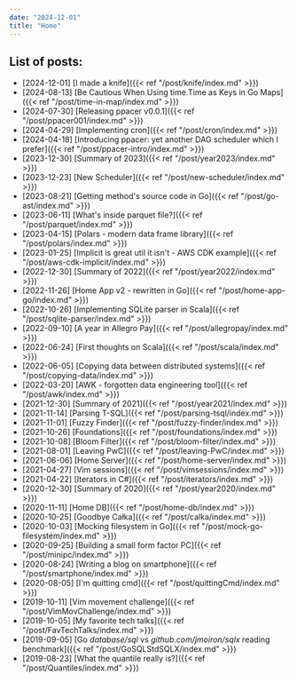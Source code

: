 ```yaml
---
date: "2024-12-01"
title: "Home"
---
```


## List of posts:

* [2024-12-01] [I made a knife]({{< ref "/post/knife/index.md" >}})
* [2024-08-13] [Be Cautious When Using time.Time as Keys in Go Maps]({{< ref "/post/time-in-map/index.md" >}})
* [2024-07-30] [Releasing ppacer v0.0.1]({{< ref "/post/ppacer001/index.md" >}})
* [2024-04-29] [Implementing cron]({{< ref "/post/cron/index.md" >}})
* [2024-04-18] [Introducing ppacer: yet another DAG scheduler which I prefer]({{< ref "/post/ppacer-intro/index.md" >}})
* [2023-12-30] [Summary of 2023]({{< ref "/post/year2023/index.md" >}})
* [2023-12-23] [New Scheduler]({{< ref "/post/new-scheduler/index.md" >}})
* [2023-08-21] [Getting method's source code in Go]({{< ref "/post/go-ast/index.md" >}})
* [2023-06-11] [What's inside parquet file?]({{< ref "/post/parquet/index.md" >}})
* [2023-04-15] [Polars - modern data frame library]({{< ref "/post/polars/index.md" >}})
* [2023-01-25] [Implicit is great util it isn't - AWS CDK example]({{< ref "/post/aws-cdk-implicit/index.md" >}})
* [2022-12-30] [Summary of 2022]({{< ref "/post/year2022/index.md" >}})
* [2022-11-26] [Home App v2 - rewritten in Go]({{< ref "/post/home-app-go/index.md" >}})
* [2022-10-26] [Implementing SQLite parser in Scala]({{< ref "/post/sqlite-parser/index.md" >}})
* [2022-09-10] [A year in Allegro Pay]({{< ref "/post/allegropay/index.md" >}})
* [2022-06-24] [First thoughts on Scala]({{< ref "/post/scala/index.md" >}})
* [2022-06-05] [Copying data between distributed systems]({{< ref "/post/copying-data/index.md" >}})
* [2022-03-20] [AWK - forgotten data engineering tool]({{< ref "/post/awk/index.md" >}})
* [2021-12-30] [Summary of 2021]({{< ref "/post/year2021/index.md" >}})
* [2021-11-14] [Parsing T-SQL]({{< ref "/post/parsing-tsql/index.md" >}})
* [2021-11-01] [Fuzzy Finder]({{< ref "/post/fuzzy-finder/index.md" >}})
* [2021-10-26] [Foundations]({{< ref "/post/foundations/index.md" >}})
* [2021-10-08] [Bloom Filter]({{< ref "/post/bloom-filter/index.md" >}})
* [2021-08-01] [Leaving PwC]({{< ref "/post/leaving-PwC/index.md" >}})
* [2021-06-06] [Home Server]({{< ref "/post/home-server/index.md" >}})
* [2021-04-27] [Vim sessions]({{< ref "/post/vimsessions/index.md" >}})
* [2021-04-22] [Iterators in C#]({{< ref "/post/iterators/index.md" >}})
* [2020-12-30] [Summary of 2020]({{< ref "/post/year2020/index.md" >}})
* [2020-11-11] [Home DB]({{< ref "/post/home-db/index.md" >}})
* [2020-10-25] [Goodbye Całka]({{< ref "/post/calka/index.md" >}})
* [2020-10-03] [Mocking filesystem in Go]({{< ref "/post/mock-go-filesystem/index.md" >}})
* [2020-09-25] [Building a small form factor PC]({{< ref "/post/minipc/index.md" >}})
* [2020-08-24] [Writing a blog on smartphone]({{< ref "/post/smartphone/index.md" >}})
* [2020-08-05] [I'm quitting cmd]({{< ref "/post/quittingCmd/index.md" >}})
* [2019-10-11] [Vim movement challenge]({{< ref "/post/VimMovChallenge/index.md" >}})
* [2019-10-05] [My favorite tech talks]({{< ref "/post/FavTechTalks/index.md" >}})
* [2019-09-05] [Go *database/sql* vs *github.com/jmoiron/sqlx* reading
  benchmark]({{< ref "/post/GoSQLStdSQLX/index.md" >}})
* [2019-08-23] [What the quantile really is?]({{< ref "/post/Quantiles/index.md" >}})
